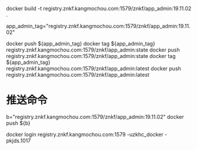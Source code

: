 docker build -t registry.znkf.kangmochou.com:1579/znkf/app_admin:19.11.02 .

app_admin_tag="registry.znkf.kangmochou.com:1579/znkf/app_admin:19.11.02"

docker push ${app_admin_tag}
docker tag ${app_admin_tag} registry.znkf.kangmochou.com:1579/znkf/app_admin:state
docker push registry.znkf.kangmochou.com:1579/znkf/app_admin:state
docker tag ${app_admin_tag} registry.znkf.kangmochou.com:1579/znkf/app_admin:latest
docker push registry.znkf.kangmochou.com:1579/znkf/app_admin:latest

# 推送命令
b="registry.znkf.kangmochou.com:1579/znkf/app_admin:19.11.02"
docker push ${b}

docker login registry.znkf.kangmochou.com:1579 -uzkhc_docker -pkjds.1017